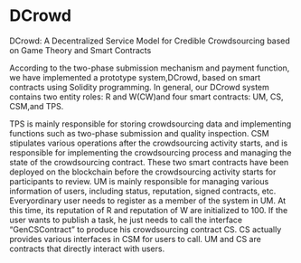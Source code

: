 # DCrowd
DCrowd: A Decentralized Service Model for Credible Crowdsourcing based on Game Theory and Smart Contracts

According to the two-phase submission mechanism and payment function, we have implemented a prototype system,DCrowd, based on smart contracts using Solidity programming. In general, our DCrowd system contains two entity roles: R and W(CW)and four smart contracts: UM, CS, CSM,and TPS.

TPS is mainly responsible for storing crowdsourcing data and implementing functions such as two-phase submission and quality inspection. 
CSM stipulates various operations after the crowdsourcing activity starts, and is responsible for implementing the crowdsourcing process and managing the state of the crowdsourcing contract. These two smart contracts have been deployed on the blockchain before the crowdsourcing activity starts for participants to review. 
UM is mainly responsible for managing various information of users, including status, reputation, signed contracts, etc. Everyordinary user needs to register as a member of the system in UM. At this time, its reputation of R and reputation of W are initialized to 100. If the user wants to publish a task, he just needs to call the interface “GenCSContract” to produce his crowdsourcing contract CS. 
CS actually provides various interfaces in CSM for users to call. UM and CS are contracts that directly interact with users.

